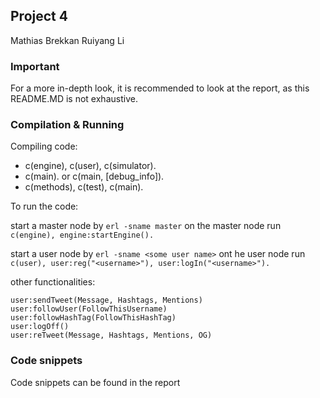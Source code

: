 ## Project 4

Mathias Brekkan
Ruiyang Li

### Important
For a more in-depth look, it is recommended to look at the report, as this README.MD is not exhaustive.

### Compilation & Running

Compiling code:
- c(engine), c(user), c(simulator).
- c(main). or c(main, [debug_info]).
- c(methods), c(test), c(main).


To run the code:

start a master node by `erl -sname master`
on the master node run `c(engine), engine:startEngine().`

start a user node by `erl -sname <some user name>`
ont he user node run `c(user), user:reg("<username>"), user:logIn("<username>").`



other functionalities:
```
user:sendTweet(Message, Hashtags, Mentions)
user:followUser(FollowThisUsername)
user:followHashTag(FollowThisHashTag)
user:logOff()
user:reTweet(Message, Hashtags, Mentions, OG)

```



### Code snippets
Code snippets can be found in the report
